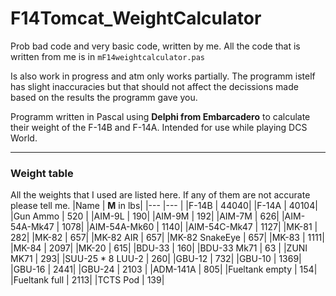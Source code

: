 # F14Tomcat_WeightCalculator
Prob bad code and very basic code, written by me. All the code that is written from me is in `mF14weightcalculator.pas`

Is also work in progress and atm only works partially. 
The programm istelf has slight inaccuracies but that should not affect the decissions made based on the results the programm gave you. 

Programm written in Pascal using **Delphi from Embarcadero** to calculate their weight of the F-14B and F-14A. Intended for use while playing DCS World.

***
### Weight table
All the weights that I used are listed here. If any of them are not accurate please tell me. 
|Name     | **M** in lbs|
|---      |---           |
|F-14B | 44040|
|F-14A | 40104|
|Gun Ammo | 520 |
|AIM-9L | 190|
|AIM-9M | 192|
|AIM-7M | 626|
|AIM-54A-Mk47 | 1078|
|AIM-54A-Mk60 | 1140|
|AIM-54C-Mk47 | 1127|
|MK-81 | 282|
|MK-82 | 657|
|MK-82 AIR | 657|
|MK-82 SnakeEye | 657|
|MK-83 | 1111|
|MK-84 | 2097|
|MK-20 | 615|
|BDU-33 | 160|
|BDU-33 Mk71 | 63 |
|ZUNI MK71 | 293|
|SUU-25 * 8 LUU-2 | 260| 
|GBU-12 | 732|
|GBU-10 | 1369|
|GBU-16 | 2441|
|GBU-24 | 2103 |
|ADM-141A | 805|
|Fueltank empty | 154|
|Fueltank full | 2113|
|TCTS Pod | 139|
